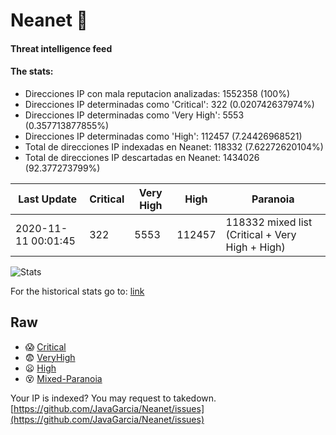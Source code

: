 # Neanet :hocho:
#### Threat intelligence feed
#### The stats:

- Direcciones IP con mala reputacion analizadas: 1552358 (100%)
- Direcciones IP determinadas como 'Critical':  322 (0.020742637974%)
- Direcciones IP determinadas como 'Very High':  5553 (0.357713877855%)
- Direcciones IP determinadas como 'High':  112457 (7.24426968521)
- Total de direcciones IP indexadas en Neanet:  118332 (7.62272620104%)
- Total de direcciones IP descartadas en Neanet:  1434026 (92.377273799%)

| Last Update | Critical | Very High | High | Paranoia |
| --- | --- | --- | --- | --- |
| 2020-11-11 00:01:45 | 322 | 5553 | 112457 | 118332 mixed list (Critical + Very High + High)|

![Stats](https://docs.google.com/spreadsheets/d/e/2PACX-1vSnaNMIXVabIpDJjufMlzH7poXnshF3mgd8Is1g9ytUEzVsP5my4Trn8f-xkoLLQ38xpL3HtmUexLo6/pubchart?oid=501124687&format=image)

For the historical stats go to: [link](/stats.csv)
## Raw
- :scream: [Critical](https://raw.githubusercontent.com/JavaGarcia/Neanet/master/blacklists/neanet_critical.txt)
- :fearful: [VeryHigh](https://raw.githubusercontent.com/JavaGarcia/Neanet/master/blacklists/neanet_veryHigh.txtt)
- :frowning: [High](https://raw.githubusercontent.com/JavaGarcia/Neanet/master/blacklists/neanet_high.txt)
- :dizzy_face: [Mixed-Paranoia](https://raw.githubusercontent.com/JavaGarcia/Neanet/master/blacklists/neanet_all.txt)


Your IP is indexed? You may request to takedown. [https://github.com/JavaGarcia/Neanet/issues](https://github.com/JavaGarcia/Neanet/issues)





































































































































































































































































































































































































































































































































































































































































































































































































































































































































































































































































































































































































































































































































































































































































































































































































































































































































































































































































































































































































































































































































